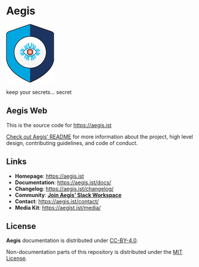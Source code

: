 # Aegis

![Aegis](assets/aegis-icon.png "Aegis")

keep your secrets… secret

## Aegis Web

This is the source code for https://aegis.ist

[Check out Aegis’ README][aegis-readme] for more information about the project, 
high level design, contributing guidelines, and code of conduct.

[aegis]: https://github.com/shieldworks/aegis "Aegis"
[aegis-readme]: https://github.com/shieldworks/aegis/blob/main/README.md "Aegis README"

## Links

* **Homepage**: <https://aegis.ist>
* **Documentation**: <https://aegis.ist/docs/>
* **Changelog**: <https://aegis.ist/changelog/>
* **Community**: [**Join Aegis’ Slack Workspace**][slack-invite]
* **Contact**: <https://aegis.ist/contact/>
* **Media Kit**: <https://aegist.ist/media/>

## License 

**Aegis** documentation is distributed under [CC-BY-4.0][cc-by-40]. 

Non-documentation parts of this repository is distributed under the 
[MIT License](LICENSE).

[cc-by-40]: https://creativecommons.org/licenses/by/4.0/ "Attribution 4.0 International (CC BY 4.0)"

[slack-invite]: https://join.slack.com/t/aegis-6n41813/shared_invite/zt-1myzqdi6t-jTvuRd1zDLbHX0gN8VkCqg "Join aegis.slack.com"
